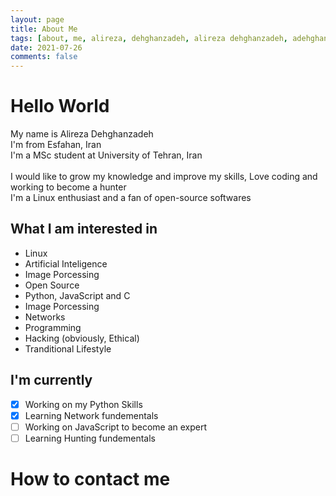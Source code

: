 ```yaml
---
layout: page
title: About Me
tags: [about, me, alireza, dehghanzadeh, alireza dehghanzadeh, adehghanzadeh]
date: 2021-07-26
comments: false
---
```

    
# Hello World
My name is Alireza Dehghanzadeh<br>
I'm from Esfahan, Iran<br>
I'm a MSc student at University of Tehran, Iran<br><br>
I would like to grow my knowledge and improve my skills, Love coding and working to become a hunter<br>
I'm a Linux enthusiast and a fan of open-source softwares<br>

## What I am interested in
* Linux
* Artificial Inteligence
* Image Porcessing
* Open Source
* Python, JavaScript and C
* Image Porcessing
* Networks
* Programming
* Hacking (obviously, Ethical)
* Tranditional Lifestyle

## I'm currently
- [x]    Working on my Python Skills
- [x]    Learning Network fundementals
- [ ]    Working on JavaScript to become an expert
- [ ]    Learning Hunting fundementals

# How to contact me
<div markdown="0"><a href="http://telegram.me/DehghanzadehBot" class="btn btn-info"><i class="fa fa-fw fa-telegram" style="font-size: 2.05em;"></i></a></div>

<a href="http://telegram.me/DehghanzadehBot"><i class="fa fa-fw fa-telegram" style="font-size: 3.1em;"></i></a>
